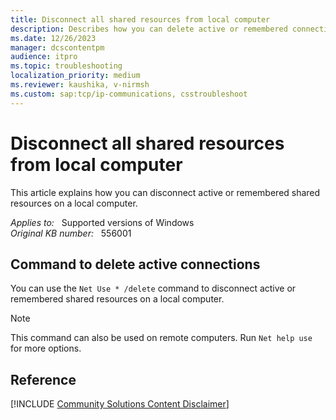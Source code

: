 ```yaml
---
title: Disconnect all shared resources from local computer
description: Describes how you can delete active or remembered connections on a local computer.
ms.date: 12/26/2023
manager: dcscontentpm
audience: itpro
ms.topic: troubleshooting
localization_priority: medium
ms.reviewer: kaushika, v-nirmsh
ms.custom: sap:tcp/ip-communications, csstroubleshoot
---
```

# Disconnect all shared resources from local computer

This article explains how you can disconnect active or remembered shared resources on a local computer.

_Applies to:_ &nbsp; Supported versions of Windows  
_Original KB number:_ &nbsp; 556001

## Command to delete active connections

You can use the `Net Use * /delete` command to disconnect active or remembered shared resources on a local computer.

> [!NOTE]
> This command can also be used on remote computers. Run `Net help use` for more options.

## Reference

[!INCLUDE [Community Solutions Content Disclaimer](../../includes/community-solutions-content-disclaimer.md)]
